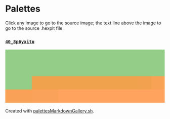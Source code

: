 # Palettes

Click any image to go to the source image; the text line above the image to go to the source .hexplt file.

### [`40_8p6yxitu`](40_8p6yxitu.hexplt)

[ ![40_8p6yxitu.png](40_8p6yxitu.png) ](40_8p6yxitu.png)

Created with [palettesMarkdownGallery.sh](https://github.com/earthbound19/_ebDev/blob/master/scripts/imgAndVideo/palettesMarkdownGallery.sh).
